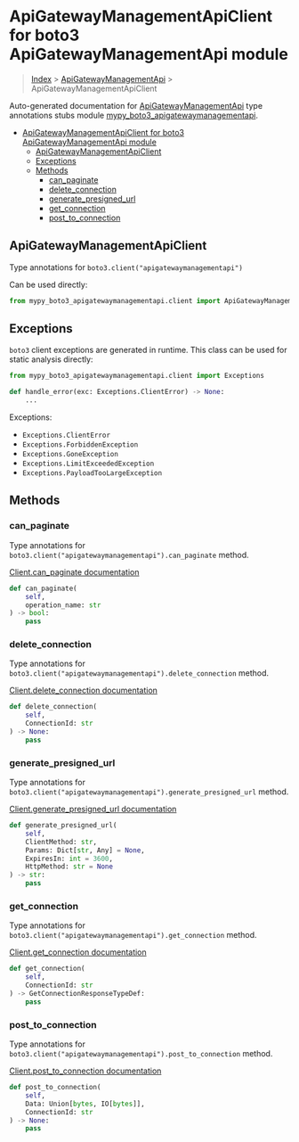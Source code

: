 # ApiGatewayManagementApiClient for boto3 ApiGatewayManagementApi module

> [Index](../index.md) > [ApiGatewayManagementApi](./index.md) > ApiGatewayManagementApiClient

Auto-generated documentation for [ApiGatewayManagementApi](https://boto3.amazonaws.com/v1/documentation/api/latest/reference/services/apigatewaymanagementapi.html#ApiGatewayManagementApi)
type annotations stubs module [mypy_boto3_apigatewaymanagementapi](https://pypi.org/project/mypy-boto3-apigatewaymanagementapi/).

- [ApiGatewayManagementApiClient for boto3 ApiGatewayManagementApi module](#apigatewaymanagementapiclient-for-boto3-apigatewaymanagementapi-module)
  - [ApiGatewayManagementApiClient](#apigatewaymanagementapiclient)
  - [Exceptions](#exceptions)
  - [Methods](#methods)
    - [can_paginate](#can_paginate)
    - [delete_connection](#delete_connection)
    - [generate_presigned_url](#generate_presigned_url)
    - [get_connection](#get_connection)
    - [post_to_connection](#post_to_connection)

## ApiGatewayManagementApiClient

Type annotations for `boto3.client("apigatewaymanagementapi")`

Can be used directly:

```python
from mypy_boto3_apigatewaymanagementapi.client import ApiGatewayManagementApiClient
```

## Exceptions


`boto3` client exceptions are generated in runtime. This class can be used for static analysis directly:

```python
from mypy_boto3_apigatewaymanagementapi.client import Exceptions

def handle_error(exc: Exceptions.ClientError) -> None:
    ...
```


Exceptions:

- `Exceptions.ClientError`
- `Exceptions.ForbiddenException`
- `Exceptions.GoneException`
- `Exceptions.LimitExceededException`
- `Exceptions.PayloadTooLargeException`


## Methods


### can_paginate

Type annotations for `boto3.client("apigatewaymanagementapi").can_paginate` method.

[Client.can_paginate documentation](https://boto3.amazonaws.com/v1/documentation/api/latest/reference/services/apigatewaymanagementapi.html#ApiGatewayManagementApi.Client.can_paginate)

```python
def can_paginate(
    self,
    operation_name: str
) -> bool:
    pass
```

### delete_connection

Type annotations for `boto3.client("apigatewaymanagementapi").delete_connection` method.

[Client.delete_connection documentation](https://boto3.amazonaws.com/v1/documentation/api/latest/reference/services/apigatewaymanagementapi.html#ApiGatewayManagementApi.Client.delete_connection)

```python
def delete_connection(
    self,
    ConnectionId: str
) -> None:
    pass
```

### generate_presigned_url

Type annotations for `boto3.client("apigatewaymanagementapi").generate_presigned_url` method.

[Client.generate_presigned_url documentation](https://boto3.amazonaws.com/v1/documentation/api/latest/reference/services/apigatewaymanagementapi.html#ApiGatewayManagementApi.Client.generate_presigned_url)

```python
def generate_presigned_url(
    self,
    ClientMethod: str,
    Params: Dict[str, Any] = None,
    ExpiresIn: int = 3600,
    HttpMethod: str = None
) -> str:
    pass
```

### get_connection

Type annotations for `boto3.client("apigatewaymanagementapi").get_connection` method.

[Client.get_connection documentation](https://boto3.amazonaws.com/v1/documentation/api/latest/reference/services/apigatewaymanagementapi.html#ApiGatewayManagementApi.Client.get_connection)

```python
def get_connection(
    self,
    ConnectionId: str
) -> GetConnectionResponseTypeDef:
    pass
```

### post_to_connection

Type annotations for `boto3.client("apigatewaymanagementapi").post_to_connection` method.

[Client.post_to_connection documentation](https://boto3.amazonaws.com/v1/documentation/api/latest/reference/services/apigatewaymanagementapi.html#ApiGatewayManagementApi.Client.post_to_connection)

```python
def post_to_connection(
    self,
    Data: Union[bytes, IO[bytes]],
    ConnectionId: str
) -> None:
    pass
```